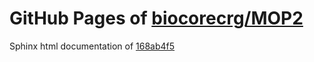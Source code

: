 GitHub Pages of [biocorecrg/MOP2](https://github.com/biocorecrg/MOP2.git)
===
Sphinx html documentation of [168ab4f5](https://github.com/biocorecrg/MOP2/tree/168ab4f5517e00eddd33dd4dd2281839cd5775f7)
